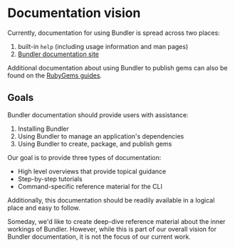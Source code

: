 # Documentation vision

Currently, documentation for using Bundler is spread across two places:

1. built-in `help` (including usage information and man pages)
2. [Bundler documentation site](https://bundler.io)

Additional documentation about using Bundler to publish gems can also be found on the [RubyGems guides](https://guides.rubygems.org/).

## Goals

Bundler documentation should provide users with assistance:

1. Installing Bundler
2. Using Bundler to manage an application's dependencies
3. Using Bundler to create, package, and publish gems

Our goal is to provide three types of documentation:

* High level overviews that provide topical guidance
* Step-by-step tutorials
* Command-specific reference material for the CLI

Additionally, this documentation should be readily available in a logical place and easy to follow.

Someday, we'd like to create deep-dive reference material about the inner workings of Bundler. However, while this is part of our overall vision for Bundler documentation, it is not the focus of our current work.
